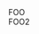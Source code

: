 <html>
  <head>
    <link href="./media/css/bootstrap.css" rel="stylesheet" type="text/css"/>
  </head>
  <body>
    <div class="container-fluid">
      <div class="row-fluid">      
        <div class="span4">
          FOO
        </div>
        <div class="span4 offset2">
          FOO2
        </div>
      </div>
    </div>
  </body>
</html>
